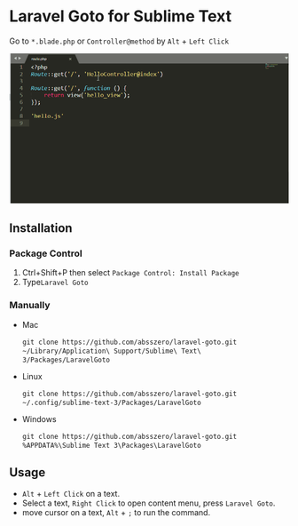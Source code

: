 # Laravel Goto for Sublime Text

Go to `*.blade.php`  or `Controller@method` by `Alt` + `Left Click`

![example](example.gif)



## Installation

### Package Control

1. Ctrl+Shift+P then select `Package Control: Install Package`
2. Type`Laravel Goto`

### Manually

-  Mac

    ```shell
    git clone https://github.com/absszero/laravel-goto.git ~/Library/Application\ Support/Sublime\ Text\ 3/Packages/LaravelGoto
    ```

- Linux

  ```shell
  git clone https://github.com/absszero/laravel-goto.git ~/.config/sublime-text-3/Packages/LaravelGoto
  ```

- Windows

	```shell
	git clone https://github.com/absszero/laravel-goto.git %APPDATA%\Sublime Text 3\Packages\LaravelGoto
	```

## Usage

- `Alt` +  `Left Click` on a text.
- Select a text, `Right Click` to open content menu, press `Laravel Goto`.
- move cursor on a text, `Alt` + `;` to run the command.